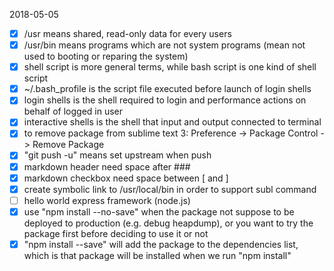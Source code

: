 2018-05-05
- [x] /usr means shared, read-only data for every users
- [x] /usr/bin means programs which are not system programs (mean not used to booting or reparing the system)
- [x] shell script is more general terms, while bash script is one kind of shell script
- [x] ~/.bash_profile is the script file executed before launch of login shells
- [x] login shells is the shell required to login and performance actions on behalf of logged in user
- [x] interactive shells is the shell that input and output connected to terminal 
- [x] to remove package from sublime text 3: Preference -> Package Control -> Remove Package
- [x] "git push -u" means set upstream when push
- [x] markdown header need space after ###
- [x] markdown checkbox need space between [ and ]
- [x] create symbolic link to /usr/local/bin in order to support subl command
- [ ] hello world express framework (node.js)
- [x] use "npm install --no-save" when the package not suppose to be deployed to production (e.g. debug heapdump), or you want to try the package first before deciding to use it or not
- [x] "npm install --save" will add the package to the dependencies list, which is that package will be installed when we run "npm install"